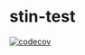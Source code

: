 # stin-test
[![codecov](https://codecov.io/gh/davidjansa/stin-test/branch/main/graph/badge.svg?token=KEQLPNHA5P)](https://codecov.io/gh/davidjansa/stin-test)
